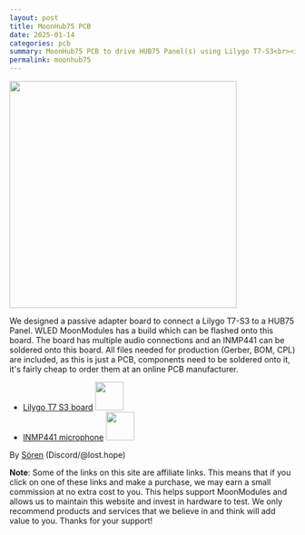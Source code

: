 ```yaml
---
layout: post
title: MoonHub75 PCB
date: 2025-01-14
categories: pcb
summary: MoonHub75 PCB to drive HUB75 Panel(s) using Lilygo T7-S3<br><img width="100" src="https://github.com/user-attachments/assets/620f7c41-8078-4024-b2a0-39a7424f9678">
permalink: moonhub75
---
```


<img width="400" src="https://github.com/user-attachments/assets/620f7c41-8078-4024-b2a0-39a7424f9678">

We designed a passive adapter board to connect a Lilygo T7-S3 to a HUB75 Panel. WLED MoonModules has a build which can be flashed onto this board. The board has multiple audio connections and an INMP441 can be soldered onto this board.
All files needed for production (Gerber, BOM, CPL) are included, as this is just a PCB, components need to be soldered onto it, it's fairly cheap to order them at an online PCB manufacturer.

* [Lilygo T7 S3 board](https://s.click.aliexpress.com/e/_Evt6WAk) <img width="50" src="https://github.com/user-attachments/assets/0fb3826b-473e-4a7b-9cd0-e208a782e930">
* [INMP441 microphone](https://s.click.aliexpress.com/e/_EvZmGli) <img width="50" src="https://github.com/user-attachments/assets/9fcefe75-ce71-447b-931f-faec2b25ae15">

By [Sören](https://github.com/lost-hope)
(Discord/@lost.hope)

**Note**: Some of the links on this site are affiliate links. This means that if you click on one of these links and make a purchase, we may earn a small commission at no extra cost to you. This helps support MoonModules and allows us to maintain this website and invest in hardware to test. We only recommend products and services that we believe in and think will add value to you. Thanks for your support!
